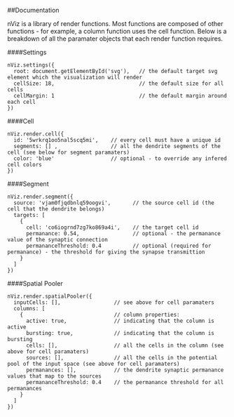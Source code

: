 ##Documentation

nViz is a library of render functions. Most functions are composed of other functions - for example, a column function uses the cell function. Below is a breakdown of all the paramater objects that each render function requires.

####Settings

```
nViz.settings({
  root: document.getElementById('svg'),   // the default target svg element which the visualization will render
  cellSize: 18,                           // the default size for all cells
  cellMargin: 1                           // the default margin around each cell
})
```

####Cell

```
nViz.render.cell({
  id: '5wrkrq1oo5nal5scq5mi',    // every cell must have a unique id
  segments: [] ,                 // all the dendrite segments of the cell (see below for segment paramaters)
  color: 'blue'                  // optional - to override any infered cell colors
})
```

####Segment

```
nViz.render.segment({
  source: 'vjam0fjqdbnlq59oogvi',       // the source cell id (the cell that the dendrite belongs)
  targets: [
    {
      cell: 'co6iogrnd7zg7ko869a4i',    // the target cell id
      permanance: 0.54,                 // optional - the permanance value of the synaptic connection
      permananceThreshold: 0.4          // optional (required for permanance) - the threshold for giving the synapse transmittion
    }
  ]
})
```

####Spatial Pooler
```
nViz.render.spatialPooler({
  inputCells: [],                 // see above for cell paramaters
  columns: [
    {                             // column properties:
      active: true,               // indicating that the column is active
      bursting: true,             // indicating that the column is bursting
      cells: [],                  // all the cells in the column (see above for cell paramaters)
      sources: [],                // all the cells in the potential pool of the input space (see above for cell paramaters)
      permanances: [],            // the dendrite synaptic permanance values that map to the sources
      permananceThreshold: 0.4    // the permanance threshold for all permanances
    }
  ]
})
```
